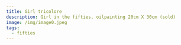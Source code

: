 ```yaml
---
title: Girl tricolore
description: Girl in the fifties, oilpainting 20cm X 30cm (sold)
image: /img/image0.jpeg
tags:
  - fifties
---
```

